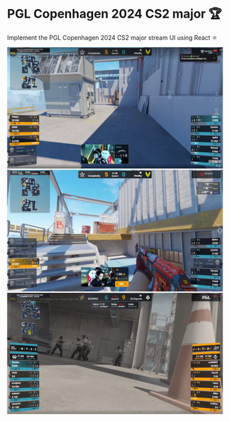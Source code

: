 # PGL Copenhagen 2024 CS2 major 🏆

Implement the PGL Copenhagen 2024 CS2 major stream UI using React ⚛️

![Complexity vs Vitality at PGL Copenhagen 2024 CS2 major, Vertigo, b bomb site](./docs/complexity-vs-vitality-b-bombsite.png)
![Complexity vs Vitality at PGL Copenhagen 2024 CS2 major, Vertigo, JT's POV](./docs/complexity-vs-vitality-jt-pov.png)
![Ecstatic vs G2, at PGL Copenhagen 2024 CS2 major, t spawn](./docs/ecstatic-vs-g2-t-spawn.png)
